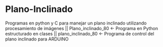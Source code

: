# Plano-Inclinado
Programas en python y C para manejar un plano inclinado utilizando procesamiento de imágenes || 
Plano_inclinado_80 <- Programa en Python estructurado en clases ||
plano_inclinado_80 <- Programa de control del plano inclinado para ARDUINO
